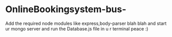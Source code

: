 # OnlineBookingsystem-bus-

Add the required node modules like express,body-parser blah blah 
and start ur mongo server and run the Database.js file in u r terminal
peace :)
